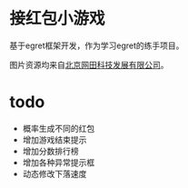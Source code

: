 # 接红包小游戏
基于egret框架开发，作为学习egret的练手项目。

图片资源均来自[北京网田科技发展有限公司](http://wangtiansoft.com)。

# todo
- 概率生成不同的红包
- 增加游戏结束提示
- 增加分数排行榜
- 增加各种异常提示框
- 动态修改下落速度